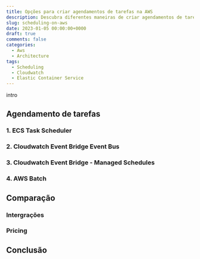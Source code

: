 ```yaml
---
title: Opções para criar agendamentos de tarefas na AWS
description: Descubra diferentes maneiras de criar agendamentos de tarefas na AWS e qual é o mais apropriado para seu caso de uso
slug: scheduling-on-aws
date: 2023-01-05 00:00:00+0000
draft: true
comments: false
categories:
  - Aws
  - Architecture
tags:
  - Scheduling
  - Cloudwatch
  - Elastic Container Service
---
```


intro

## Agendamento de tarefas

### 1. ECS Task Scheduler

### 2. Cloudwatch Event Bridge Event Bus

### 3. Cloudwatch Event Bridge - Managed Schedules

### 4. AWS Batch

## Comparação

### Intergrações

### Pricing

## Conclusão
